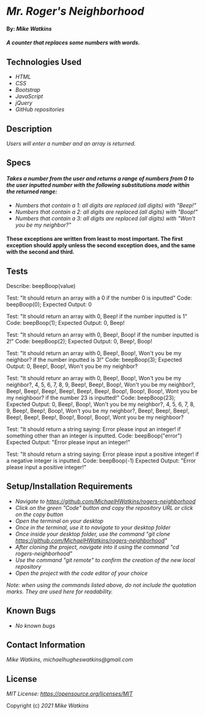 # _Mr. Roger's Neighborhood_

#### By: _**Mike Watkins**_

#### _A counter that replaces some numbers with words._

## Technologies Used

* _HTML_
* _CSS_
* _Bootstrap_
* _JavaScript_
* _jQuery_
* _GitHub repositories_

## Description

_Users will enter a number and an array is returned._

## Specs
#### _Takes a number from the user and returns a range of numbers from 0 to the user inputted number with the following substitutions made within the returned range:_
* _Numbers that contain a 1: all digits are replaced (all digits) with "Beep!"_
* _Numbers that contain a 2: all digits are replaced (all digits) with "Boop!"_
* _Numbers that contain a 3: all digits are replaced (all digits) with "Won't you be my neighbor?"_
#### These exceptions are written from least to most important. The first exception should apply unless the second exception does, and the same with the second and third.

## Tests
Describe: beepBoop(value)

Test: "It should return an array with a 0 if the number 0 is inputted"
Code: beepBoop(0);
Expected Output: 0

Test: "It should return an array with 0, Beep! if the number inputted is 1"
Code: beepBoop(1);
Expected Output: 0, Beep!

Test: "It should return an array with 0, Beep!, Boop! if the number inputted is 2!"
Code: beepBoop(2);
Expected Output: 0, Beep!, Boop!

Test: "It should return an array with 0, Beep!, Boop!, Won't you be my neighbor? if the number inputted is 3!"
Code: beepBoop(3);
Expected Output: 0, Beep!, Boop!, Won't you be my neighbor?

Test: "It should retunr an array with 0, Beep!, Boop!, Won't you be my neighbor?, 4, 5, 6, 7, 8, 9, Beep!, Beep!, Boop!, 
Won't you be my neighbor?, Beep!, Beep!, Beep!, Beep!, Beep!, Beep!, Boop!, Boop!, Boop!, Wont you be my neighboor? if the number 23 is inputted!"
Code: beepBoop(23);
Expected Output: 0, Beep!, Boop!, Won't you be my neighbor?, 4, 5, 6, 7, 8, 9, Beep!, Beep!, Boop!, 
Won't you be my neighbor?, Beep!, Beep!, Beep!, Beep!, Beep!, Beep!, Boop!, Boop!, Boop!, Wont you be my neighboor?

Test: "It should return a string saying: Error please input an integer! if something other than an integer is inputted.
Code: beepBoop("error")
Expected Output: "Error please input an integer!" 

Test: "It should return a string saying: Error please input a positive integer! if a negative integer is inputted.
Code: beepBoop(-1)
Expected Output: "Error please input a positive integer!"

## Setup/Installation Requirements

* _Navigate to https://github.com/MichaelHWatkins/rogers-neighborhood_
* _Click on the green "Code" button and copy the repository URL or click on the copy button_
* _Open the terminal on your desktop_
* _Once in the terminal, use it to navigate to your desktop folder_
* _Once inside your desktop folder, use the command "git clone https://github.com/MichaelHWatkins/rogers-neighborhood"_
* _After cloning the project, navigate into it using the command "cd rogers-neighborhood"_
* _Use the command "git remote" to confirm the creation of the new local repository_
* _Open the project with the code editor of your choice_

_Note: when using the commands listed above, do not include the quotation marks. They are used here for readability._

## Known Bugs

* _No known bugs_

## Contact Information
_Mike Watkins, michaelhugheswatkins@gmail.com_


## License

_MIT License: https://opensource.org/licenses/MIT_

Copyright (c) _2021_ _Mike Watkins_